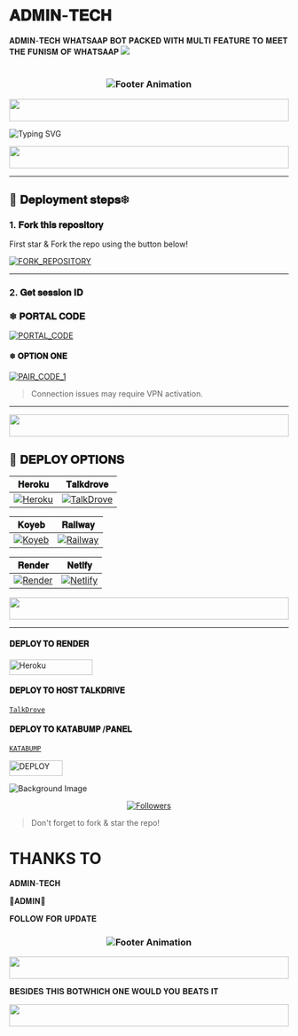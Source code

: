 # 𝐀𝐃𝐌𝐈𝐍-𝐓𝐄𝐂𝐇 
𝐀𝐃𝐌𝐈𝐍-𝐓𝐄𝐂𝐇 𝐖𝐇𝐀𝐓𝐒𝐀𝐀𝐏 𝐁𝐎𝐓 𝐏𝐀𝐂𝐊𝐄𝐃 𝐖𝐈𝐓𝐇 𝐌𝐔𝐋𝐓𝐈 𝐅𝐄𝐀𝐓𝐔𝐑𝐄 𝐓𝐎 𝐌𝐄𝐄𝐓 𝐓𝐇𝐄 𝐅𝐔𝐍𝐈𝐒𝐌 𝐎𝐅 𝐖𝐇𝐀𝐓𝐒𝐀𝐀𝐏
![](https://files.catbox.moe/u9noai.jpg)






# 
<h3 align="center">
  <img src="https://readme-typing-svg.herokuapp.com?font=Fira+Code&size=20&duration=3000&color=FFFFFF&background=000000&center=true&vCenter=true&width=600&lines=💎+TECH-DEVS+MD+IS+READY;TO+RULE+ON+WHATSAPP+AGAIN" alt="Footer Animation">
</h3>



<p align="center">
  <img src="https://i.imgur.com/dBaSKWF.gif" height="40" width="100%">
</p>


![Typing SVG](https://readme-typing-svg.demolab.com?font=Black+Ops+One&size=110&pause=1000&color=ff0000&center=true&width=1000&height=200&lines=TECH-DEVS-V1)

<p align="center">
  <img src="https://i.imgur.com/dBaSKWF.gif" height="40" width="100%">
</p>

---

## 🚀 𝐃𝐞𝐩𝐥𝐨𝐲𝐦𝐞𝐧𝐭 𝐬𝐭𝐞𝐩𝐬❄ 

### 1. 𝐅𝐨𝐫𝐤 𝐭𝐡𝐢𝐬 𝐫𝐞𝐩𝐨𝐬𝐢𝐭𝐨𝐫𝐲

First star & Fork the repo using the button below!

[![FORK_REPOSITORY](https://img.shields.io/badge/FORK_REPOSITORY-FF5500?style=for-the-badge&logo=github&logoColor=white&labelColor=000000)](https://github.com/ALPHA-KING-TECH-OFC/TECH-DEVS-V1/fork)

---

### 2. 𝐆𝐞𝐭 𝐬𝐞𝐬𝐬𝐢𝐨𝐧 𝐈𝐃

### ❄  𝐏𝐎𝐑𝐓𝐀𝐋 𝐂𝐎𝐃𝐄
[![PORTAL_CODE](https://img.shields.io/badge/PORTAL_CODE-FF7700?style=for-the-badge&logo=matrix&logoColor=white&labelColor=000000)](https://ome-c4086614f8ab.herokuapp.com/)


#### ❄  𝐎𝐏𝐓𝐈𝐎𝐍 𝐎𝐍𝐄
[![PAIR_CODE_1](https://img.shields.io/badge/PAIR_CODE_1-FF7700?style=for-the-badge&logo=matrix&logoColor=white&labelColor=000000)](https://ome-c4086614f8ab.herokuapp.com/pair)

> Connection issues may require VPN activation.

---
<p align="center">
  <img src="https://i.imgur.com/dBaSKWF.gif" height="40" width="100%">
</p>

## 🚀 𝐃𝐄𝐏𝐋𝐎𝐘 𝐎𝐏𝐓𝐈𝐎𝐍𝐒

| 𝐇𝐞𝐫𝐨𝐤𝐮 | 𝐓𝐚𝐥𝐤𝐝𝐫𝐨𝐯𝐞 |
|--------|-----------|
| [![Heroku](https://img.shields.io/badge/Heroku-430098?style=for-the-badge&logo=heroku&logoColor=white&labelColor=000000&color=00ffff)](https://dashboard.heroku.com/new?template=https://github.com/ALPHA-KING-TECH-OFC/TECH-DEVS-V1/tree/main) | [![TalkDrove](https://img.shields.io/badge/TalkDrove-6971FF?style=for-the-badge&logo=github&logoColor=white&labelColor=000000)](https://talkdrove.com/) |

| 𝐊𝐨𝐲𝐞𝐛 | 𝐑𝐚𝐢𝐥𝐰𝐚𝐲 |
|-------|---------|
| [![Koyeb](https://img.shields.io/badge/Koyeb-FF009D?style=for-the-badge&logo=koyeb&logoColor=white&labelColor=000000)](https://app.koyeb.com/services/deploy?type=git&repository=ALPHA-KING-TECH-OFC/TECH-DEVS-V1) | [![Railway](https://img.shields.io/badge/Railway-FF8700?style=for-the-badge&logo=railway&logoColor=white&labelColor=000000)](https://railway.app/new) |

| 𝐑𝐞𝐧𝐝𝐞𝐫 | 𝐍𝐞𝐭𝐥𝐟𝐲 |
|--------|---------|
| [![Render](https://img.shields.io/badge/Render-000000?style=for-the-badge&logo=render&logoColor=white&labelColor=000000&color=00ffaa)](https://dashboard.render.com/web/new) | [![Netlify](https://img.shields.io/badge/Netlify-CC00FF?style=for-the-badge&logo=huggingface&logoColor=white&labelColor=000000)](https://app.netlify.com/) |
<p align="center">
  <img src="https://i.imgur.com/dBaSKWF.gif" height="40" width="100%">
</p>

---
#### 𝐃𝐄𝐏𝐋𝐎𝐘 𝐓𝐎 𝐑𝐄𝐍𝐃𝐄𝐑

<p align="left">
<a href='https://dashboard.render.com/web/new' target="_blank"><img alt='Heroku' src='https://img.shields.io/badge/-Render deploy-black?style=for-the-badge&logo=render&logoColor=white'/< width=150 height=28/p></a>

#### 𝐃𝐄𝐏𝐋𝐎𝐘 𝐓𝐎 𝐇𝐎𝐒𝐓 𝐓𝐀𝐋𝐊𝐃𝐑𝐈𝐕𝐄

[`TalkDrove`](https://host.talkdrove.com/)


#### 𝐃𝐄𝐏𝐋𝐎𝐘 𝐓𝐎 𝐊𝐀𝐓𝐀𝐁𝐔𝐌𝐏 /𝐏𝐀𝐍𝐄𝐋

 [`KATABUMP`](https://codenest.zone.id?code=A2807520)

                      
    
<a href='https://github.com/codespaces/new' target="_blank"><img alt='DEPLOY' src='https://img.shields.io/badge/DEPLOY -h?color=black&style=for-the-badge&logo=visualstudiocode' width="96.35" height="28"/></a></p>



![Background Image](https://files.catbox.moe/vofmjs.jpg)
  <p align="center">
<a href="https://github.com/GlobalTechInfo/followers"><img title="Followers" src="https://img.shields.io/github/followers/GlobalTechInfo?color=blue&style=flat-square"></a>


> Don't forget to fork & star the repo!

# THANKS TO 


 𝐀𝐃𝐌𝐈𝐍-𝐓𝐄𝐂𝐇
 
  🦍𝐀𝐃𝐌𝐈𝐍🦍

𝐅𝐎𝐋𝐋𝐎𝐖 𝐅𝐎𝐑 𝐔𝐏𝐃𝐀𝐓𝐄



<h3 align="center">
  <img src="https://readme-typing-svg.herokuapp.com?font=Fira+Code&size=20&duration=3000&color=FFFFFF&background=000000&center=true&vCenter=true&width=600&lines=💎+TECH-DEVS+MD+Edition+by+YOUNG;⚡+The+Future+of+WhatsApp+Bots+is+Here" alt="Footer Animation">
</h3>

<p align="center">
  <img src="https://i.imgur.com/dBaSKWF.gif" height="40" width="100%">
</p>

𝐁𝐄𝐒𝐈𝐃𝐄𝐒 𝐓𝐇𝐈𝐒 𝐁𝐎𝐓𝐖𝐇𝐈𝐂𝐇 𝐎𝐍𝐄 𝐖𝐎𝐔𝐋𝐃 𝐘𝐎𝐔 𝐁𝐄𝐀𝐓𝐒 𝐈𝐓 

</h3>

<p align="center">
  <img src="https://i.imgur.com/dBaSKWF.gif" height="40" width="100%">
</p>
